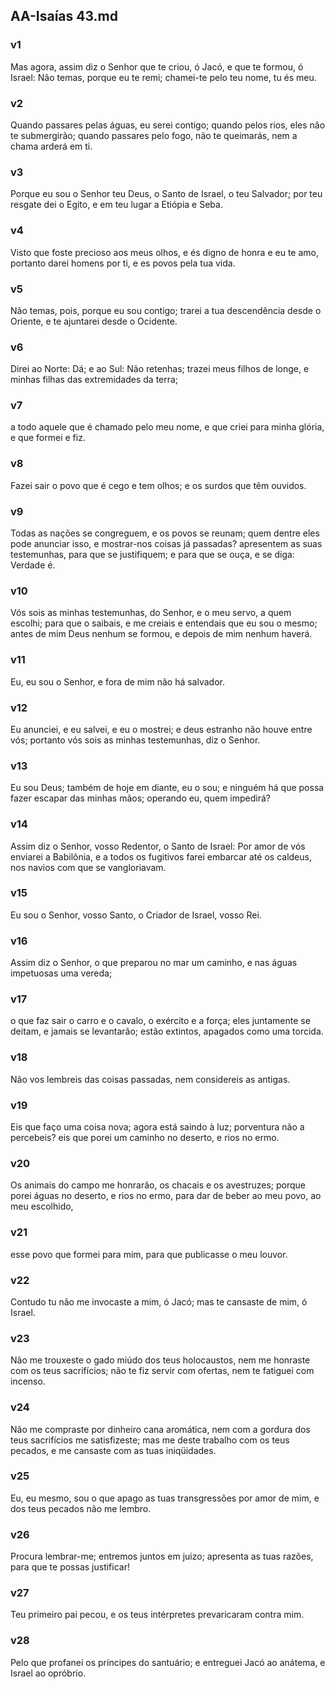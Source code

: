 ## AA-Isaías 43.md
### v1
 Mas agora, assim diz o Senhor que te criou, ó Jacó, e que te formou, ó Israel: Não temas, porque eu te remi; chamei-te pelo teu nome, tu és meu.
### v2
 Quando passares pelas águas, eu serei contigo; quando pelos rios, eles não te submergirão; quando passares pelo fogo, não te queimarás, nem a chama arderá em ti.
### v3
 Porque eu sou o Senhor teu Deus, o Santo de Israel, o teu Salvador; por teu resgate dei o Egito, e em teu lugar a Etiópia e Seba.
### v4
 Visto que foste precioso aos meus olhos, e és digno de honra e eu te amo, portanto darei homens por ti, e es povos pela tua vida.
### v5
 Não temas, pois, porque eu sou contigo; trarei a tua descendência desde o Oriente, e te ajuntarei desde o Ocidente.
### v6
 Direi ao Norte: Dá; e ao Sul: Não retenhas; trazei meus filhos de longe, e minhas filhas das extremidades da terra;
### v7
 a todo aquele que é chamado pelo meu nome, e que criei para minha glória, e que formei e fiz.
### v8
 Fazei sair o povo que é cego e tem olhos; e os surdos que têm ouvidos.
### v9
 Todas as nações se congreguem, e os povos se reunam; quem dentre eles pode anunciar isso, e mostrar-nos coisas já passadas? apresentem as suas testemunhas, para que se justifiquem; e para que se ouça, e se diga: Verdade é.
### v10
 Vós sois as minhas testemunhas, do Senhor, e o meu servo, a quem escolhi; para que o saibais, e me creiais e entendais que eu sou o mesmo; antes de mim Deus nenhum se formou, e depois de mim nenhum haverá.
### v11
 Eu, eu sou o Senhor, e fora de mim não há salvador.
### v12
 Eu anunciei, e eu salvei, e eu o mostrei; e deus estranho não houve entre vós; portanto vós sois as minhas testemunhas, diz o Senhor.
### v13
 Eu sou Deus; também de hoje em diante, eu o sou; e ninguém há que possa fazer escapar das minhas mãos; operando eu, quem impedirá?
### v14
 Assim diz o Senhor, vosso Redentor, o Santo de Israel: Por amor de vós enviarei a Babilônia, e a todos os fugitivos farei embarcar até os caldeus, nos navios com que se vangloriavam.
### v15
 Eu sou o Senhor, vosso Santo, o Criador de Israel, vosso Rei.
### v16
 Assim diz o Senhor, o que preparou no mar um caminho, e nas águas impetuosas uma vereda;
### v17
 o que faz sair o carro e o cavalo, o exército e a força; eles juntamente se deitam, e jamais se levantarão; estão extintos, apagados como uma torcida.
### v18
 Não vos lembreis das coisas passadas, nem considereis as antigas.
### v19
 Eis que faço uma coisa nova; agora está saindo à luz; porventura não a percebeis? eis que porei um caminho no deserto, e rios no ermo.
### v20
 Os animais do campo me honrarão, os chacais e os avestruzes; porque porei águas no deserto, e rios no ermo, para dar de beber ao meu povo, ao meu escolhido,
### v21
 esse povo que formei para mim, para que publicasse o meu louvor.
### v22
 Contudo tu não me invocaste a mim, ó Jacó; mas te cansaste de mim, ó Israel.
### v23
 Não me trouxeste o gado miúdo dos teus holocaustos, nem me honraste com os teus sacrifícios; não te fiz servir com ofertas, nem te fatiguei com incenso.
### v24
 Não me compraste por dinheiro cana aromática, nem com a gordura dos teus sacrifícios me satisfizeste; mas me deste trabalho com os teus pecados, e me cansaste com as tuas iniqüidades.
### v25
 Eu, eu mesmo, sou o que apago as tuas transgressões por amor de mim, e dos teus pecados não me lembro.
### v26
 Procura lembrar-me; entremos juntos em juizo; apresenta as tuas razões, para que te possas justificar!
### v27
 Teu primeiro pai pecou, e os teus intérpretes prevaricaram contra mim.
### v28
 Pelo que profanei os príncipes do santuário; e entreguei Jacó ao anátema, e Israel ao opróbrio.
